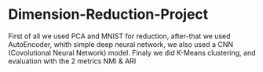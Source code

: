 # Dimension-Reduction-Project

First of all we used PCA and MNIST for reduction, after-that we used AutoEncoder, whith simple deep neural network, we also used a CNN (Covolutional Neural Network) model.
Finaly we did K-Means clustering, and evaluation with the 2 metrics NMI & ARI
